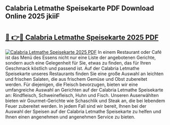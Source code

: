 ## Calabria Letmathe Speisekarte PDF Download Online 2025 jkiiF

# <h2><a href="http://gc8k3at.nevu.top/?p=Calabria+Letmathe+Speisekarte">🔗 👉🔴 Calabria Letmathe Speisekarte 2025 PDF</a></h2>

[![Calabria Letmathe Speisekarte 2025 PDF](https://i.imgur.com/dBaPXMq.png)](http://gc8k3at.nevu.top/?p=Calabria+Letmathe+Speisekarte)
In einem Restaurant oder Café ist das Menü des Essens nicht nur eine Liste der angebotenen Gerichte, sondern auch eine Gelegenheit für Sie, etwas zu finden, das für Ihren Geschmack köstlich und passend ist. Auf der Calabria Letmathe Speisekarte unseres Restaurants finden Sie eine große Auswahl an leichten und frischen Salaten, die aus frischem Gemüse und Obst zubereitet werden. Für diejenigen, die Fleisch bevorzugen, bieten wir eine umfangreiche Auswahl an Gerichten auf der Calabria Letmathe Speisekarte an: Rindfleisch, Schweinefleisch, Huhn und Fisch. Unseren Auserwählten bieten wir Gourmet-Gerichte wie Schaschlik und Steak an, die bei lebendem Feuer zubereitet werden. In jedem Fall sind wir bereit, Ihnen bei der Auswahl der Speisen auf der Calabria Letmathe Speisekarte zu helfen und Ihnen einen angenehmen und angenehmen Service zu bieten.
